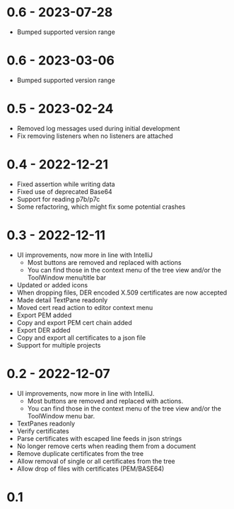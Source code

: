 # 0.6 - 2023-07-28

* Bumped supported version range

# 0.6 - 2023-03-06

* Bumped supported version range

# 0.5 - 2023-02-24

* Removed log messages used during initial development
* Fix removing listeners when no listeners are attached

# 0.4 - 2022-12-21

* Fixed assertion while writing data
* Fixed use of deprecated Base64 
* Support for reading p7b/p7c
* Some refactoring, which might fix some potential crashes

# 0.3 - 2022-12-11

* UI improvements, now more in line with IntelliJ
    * Most buttons are removed and replaced with actions
    * You can find those in the context menu of the tree view and/or the ToolWindow menu/title bar
* Updated or added icons
* When dropping files, DER encoded X.509 certificates are now accepted
* Made detail TextPane readonly
* Moved cert read action to editor context menu
* Export PEM added
* Copy and export PEM cert chain added
* Export DER added
* Copy and export all certificates to a json file
* Support for multiple projects

# 0.2 - 2022-12-07

* UI improvements, now more in line with IntelliJ.
  * Most buttons are removed and replaced with actions.
  * You can find those in the context menu of the tree view and/or the ToolWindow menu bar. 
* TextPanes readonly
* Verify certificates
* Parse certificates with escaped line feeds in json strings
* No longer remove certs when reading them from a document
* Remove duplicate certificates from the tree
* Allow removal of single or all certificates from the tree
* Allow drop of files with certificates (PEM/BASE64)

# 0.1